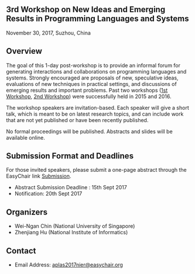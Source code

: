 ## 3rd Workshop on New Ideas and Emerging Results in Programming Languages and Systems

<p class="header">November 30, 2017, Suzhou, China</p>

## Overview

The goal of this 1-day post-workshop is to provide an informal forum for generating interactions and collaborations on programming languages and systems. Strongly encouraged are proposals of new, speculative ideas, evaluations of new techniques in practical settings, and discussions of emerging results and important problems. Past two  workshops ([1st Workshop](http://pl.postech.ac.kr/aplas2015/aplas15-workshop), [2nd Workshop](http://loris-5.d2.comp.nus.edu.sg/aplas16-workshop/))
were successfully held in 2015 and 2016.

The workshop speakers are invitation-based. Each speaker will give a short talk, which is meant to be on latest research topics, and can include work that are not yet published or have been recently published.

No formal proceedings will be published. Abstracts and slides will be available online.

## Submission Format and Deadlines

For those invited speakers, please submit a one-page abstract through the EasyChair link [Submission](https://easychair.org/conferences/?conf=aplas2017nier).

- Abstract Submission Deadline	: 15th Sept 2017
- Notification: 20th Sept 2017


## Organizers

- Wei-Ngan Chin (National University of Singapore)
- Zhenjiang Hu (National Institute of Informatics)

## Contact

- Email Address: aplas2017nier@easychair.org
